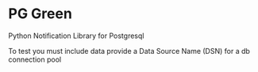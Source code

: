 # PG Green

Python Notification Library for Postgresql

To test you must include data provide a Data Source Name (DSN) for a db connection pool

